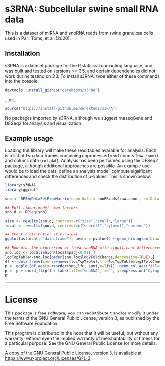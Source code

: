 # s3RNA: Subcellular swine small RNA data

This is a dataset of miRNA and snoRNA reads from swine granulosa cells used in Pan, Toms, et al. (2020).

## Installation
s3RNA is a dataset package for the R statisical computing language, and was built and tested on versions >= 3.5, and certain dependencies did not work during testing on 3.3. To install s3RNA, type either of these commands into the console:

``` r
devtools::install_github("derektoms/s3RNA")
```

...or...

``` r
source("https://install-github.me/derektoms/s3RNA")
```

No packages imported by s3RNA, although we suggest rnaseqGene and DESeq2 for analysis and visualization.

## Example usage

Loading this library will make these read tables available for analysis. Each is a list of two data frames containing unprocessed read counts (```raw.count```) and column data (```col.dat```). Analysis has been performed using the DESeq2 package, although additional approaches are possible. An example use would be to load the data, define an analysis model, compute significant differences and check the distribution of p-values. This is shown below:
```r
library(s3RNA)
library(ggplot)

sno <- DESeqDataSetFromMatrix(countData = snoRReads$raw.count, colData = snoRReads$col.dat, design=~size*subcell+batch)

## Full linear model, two factors
sno.d <- DESeq(sno)

size <- results(sno.d, contrast=c("size","small","large"))
local <- results(sno.d, contrast=c("subcell","cytosol","nucleus"))

## Check distribution of p-values
ggplot(as(local, "data.frame"), aes(x = pvalue)) + geom_histogram(binwidth = 0.01, fill = "darkslategray", boundary = 0)

## Now plot the expression of those snoRNA with significant differences
sno.loc <- local[which(local$padj<0.01),]
locTopTable<-sno.loc[order(sno.loc$log2FoldChange,decreasing=TRUE),]
df <- data.frame(sno=rownames(locTopTable),lfc=locTopTable$log2FoldChange,se=locTopTable$lfcSE)
p <- ggplot(df,aes(x=reorder(sno,lfc, sum),y=lfc))+ geom_col(aes(fill=reorder(sno,lfc, sum)),colour="black") + geom_errorbar(aes(ymin=lfc-se,ymax=lfc+se),width=0.2)
p <- p + coord_flip() + labs(title="snoRNA", x="", y=expression("Cytoplasmic enrichment ("*log["2"]~"fold change)")) + theme(axis.text.y = element_text(size=8,hjust=0), axis.ticks.y = element_blank(), legend.position="none")
p
```

---

# License
This package is free software; you can redistribute it and/or modify it under the terms of the GNU General Public License, version 3, as published by the Free Software Foundation.

This program is distributed in the hope that it will be useful, but without any warranty; without even the implied warranty of merchantability or fitness for a particular purpose. See the GNU General Public License for more details.

A copy of the GNU General Public License, version 3, is available at https://www.r-project.org/Licenses/GPL-3

